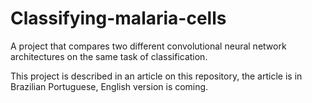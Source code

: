 # Classifying-malaria-cells
A project that compares two different convolutional neural network architectures on the same task of classification.

This project is described in an article on this repository, the article is in Brazilian Portuguese, English version is coming.
